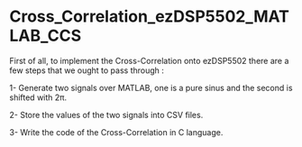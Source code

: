 # Cross_Correlation_ezDSP5502_MATLAB_CCS


First of all, to implement the Cross-Correlation onto ezDSP5502 there are a few steps that we ought to pass through : 

1- Generate two signals over MATLAB, one is a pure sinus and the second is shifted with 2π.

2- Store the values of the two signals into CSV files.

3- Write the code of the Cross-Correlation in C language.




